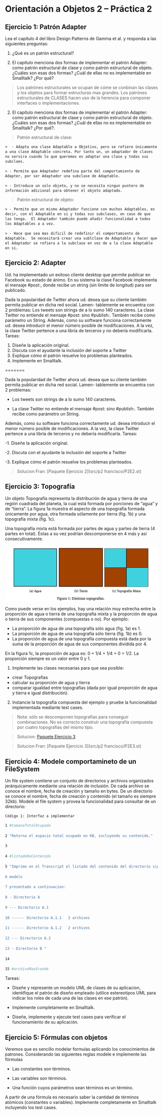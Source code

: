 Orientación a Objetos 2 – Práctica 2
====================================

Ejercicio 1: Patrón Adapter
-----------------------

Lea el capítulo 4 del libro Design Patterns de Gamma et al. y responda a las siguientes preguntas:

1. ¿Qué es un patrón estructural?

2. El capítulo menciona dos formas de implementar el patrón Adapter: como patrón estructural de clase y como
patrón estructural de objeto. ¿Cuáles son esas dos formas? ¿Cuál de ellas no es implementable en Smalltalk?
¿Por qué?

  > Los patrónes estructurales se ocupan de cóme se conbinan las clases y los objetos para formar estructuras mas grandes.  Los patrónes estructurales de CLASES hacen uso de la herencia para componer interfaces o implementaciones.

2. El capítulo menciona dos formas de implementar el patrón Adapter: como patrón estructural de clase y como
patrón estructural de objeto. ¿Cuáles son esas dos formas? ¿Cuál de ellas no es implementable en Smalltalk?
¿Por qué?.
  

  > Patrón estructural de clase:

    >  - Adapta una clase Adaptable a Objetivo, pero se refiere únicamente a una clase Adaptable concreta. Por tanto un, un adaptador de clases no servira cuando lo que queremos es adaptar una clase y todas sus subclaes.
  
    > - Permite que Adaptador redefina parte del comportamiento de Adapter, por ser Adaptador una subclase de Adaptable.
  
    > - Introduce un solo objeto, y no se necesita ningun puntero de información adicional para obtener el objeto adaptado.
    
  > Patrón estructural de objeto:
    
    > - Permite que un mismo Adaptador funcione con muchos Adaptables, es decir, con el Adaptable en si y todas sus subclases, en caso de que las tenga.  El Adaptador también ṕuede añadir funcionalidad a todos los Adaptables a a vez.
    
    > - Hace que sea mas dificil de redefinir el comportamiento de Adaptable.  Se necesitará crear una sublclase de Adaptable y hacer que el Adaptador se refiera a la subclase en vez de a la clase Adaptable en si.
    
    
Ejercicio 2: Adapter
-----------------------

Ud. ha implementado un exitoso cliente desktop que permite publicar en Facebook su estado de ánimo.
En su sistema la clase Facebook implementa el mensaje #post:, donde recibe un string (sin límite de longitud)
para ser publicado.

Dada la popularidad de Twitter ahora ud. desea que su cliente también permita publicar en dicha red social. Lamen-
tablemente se encuentra con 2 problemas:
Los tweets son strings de a lo sumo 140 caracteres.
La clase Twitter no entiende el mensaje #post: sino #publish:. También recibe como parámetro un String.
Además, como su software funciona correctamente ud. desea introducir el menor número posible de modificaciones.
A la vez, la clase Twitter pertence a una libría de terceros y no debería modificarla.
Tareas:
1. Diseñe la aplicación original.
2. Discuta con el ayudante la inclusión del soporte a Twitter
3. Explique cómo el patrón resuelve los problemas planteados.
4. Implemente en Smalltalk.

=======

Dada la popularidad de Twitter ahora ud. desea que su cliente también permita publicar en dicha red social. Lamen-
tablemente se encuentra con 2 problemas:

  - Los tweets son strings de a lo sumo 140 caracteres.

  - La clase Twitter no entiende el mensaje #post: sino #publish:. También recibe como parámetro un String.

Además, como su software funciona correctamente ud. desea introducir el menor número posible de modificaciones.
A la vez, la clase Twitter pertence a una libría de terceros y no debería modificarla.
Tareas:

  -1. Diseñe la aplicación original.
  
  -2. Discuta con el ayudante la inclusión del soporte a Twitter
  
  -3. Explique cómo el patrón resuelve los problemas planteados.
  
  > Solucion Fran:
  [Paquete Ejercicio 2](src/p2 francisco/P2E2.st)


Ejercicio 3: Topografía
-----------------------

Un objeto Topografía representa la distribución de agua y tierra de una región
cuadrada del planeta, la cual está formada por porciones de “agua” y de
“tierra”. La figura 1a muestra el aspecto de una topografía formada únicamente
por agua, otra formada sólamente por tierra (fig. 1b) y una topografía mixta
(fig. 1c).

Una topografía mixta está formada por partes de agua y partes de tierra (4
partes en total). Éstas a su vez podrían descomponerse en 4 más y así
consecutivamente.

![Figura 1: Distintas topografías](img/p2/topografias.png)

Como puede verse en los ejemplos, hay una relación muy estrecha entre la
proporción de agua o tierra de una topografía mixta y la proporción de agua o
tierra de sus componentes (compuestas o no). Por ejemplo:

  - La proporción de agua de una topografía sólo agua (fig. 1a) es 1.
  - La proporción de agua de una topografía sólo tierra (fig. 1b) es 0.
  - La proporción de agua de una topografía compuesta está dada por la suma de
    la proporción de agua de sus componentes dividida por 4.

En la figura 1c, la proporción de agua es: 0 + 1/4 + 1/4 + 0 = 1/2. La
proporción siempre es un valor entre 0 y 1.

1. Implemente las clases necesarias para que sea posible:

  - crear Topografías
  - calcular su proporción de agua y tierra
  - comparar igualdad entre topografías (dada por igual proporción de agua y
    tierra e igual distribución).

2. Instancie la topografía compuesta del ejemplo y pruebe la funcionalidad
implementada mediante test cases.

> Nota: sólo se descomponen topografías para conseguir combinaciones. No es
> correcto construir una topografía compuesta por cuatro topografías del mismo
> tipo.

> Solucion:
  [Paquete Ejercicio 3](src/p2/PooP2E3.st)
  
> Solucion Fran:
  [Paquete Ejercicio 3](src/p2 francisco/P2E3.st)
  
  Ejercicio 4: Modele comportamineto de un FileSystem
-----------------------

Un file system contiene un conjunto de directorios y archivos organizados jerárquicamente mediante una relación de
inclusión. De cada archivo se conoce el nombre, fecha de creación y tamaño en bytes. De un directorio se conoce el
nombre, fecha de creación y contenido (el tamaño es siempre 32kb). Modele el file system y provea la funcionalidad
para consultar de un directorio:

```sh
Código 1: Interfaz a implementar
```

```sh
1 #tamanoTotalOcupado

2 "Retorna el espacio total ocupado en KB, incluyendo su contenido."

3

4 #listadoDeContenido

5 "Imprime en el Transcript el listado del contenido del directorio siguiendo el

6 modelo

7 presentado a continuacion:

8 - Directorio A

9 --- Directorio A.1

10 ------ Directorio A.1.1   3 archivos

11 ------ Directorio A.1.2   2 archivos

12 --- Directorio A.2

13 - Directorio B "

14

15 #archivoMasGrande
```

Tareas:

  - Diseñe y represente un modelo UML de clases de su aplicacion, identifique el patrón de diseño empleado (utilice estereotipos UML para indicar los roles de cada una de las clases en ese patrón).
  
  - Implemente completamente en Smalltalk.
  
  - Diseñe, implemente y ejecute test cases para verificar el funcionamiento de su aplicación.


Ejercicio 5: Fórmulas con objetos
-----------------------

Veremos que es sencillo modelar formulas aplicando los conocimientos de patrones. Considerando las siguientes
reglas modele e implemente las fórmulas

  - Las constantes son términos.
  
  - Las variables son términos.
  
  - Una función cuyos parámetros sean términos es un término.
  
A partir de una fórmula es necesario saber la cantidad de términos atómicos (constantes o variables).
Implemente completamente en Smalltalk incluyendo los test cases.
